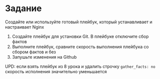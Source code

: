 # Задание

Создайте или используйте готовый плейбук, который устанавливает и настраивает Nginx

1. Создайте плейбук для установки Git. В плейбуке отключите сбор фактов
2. Выполните плейбук, сравните скорость выполнения плейбука со сбором фактов и без
3. Запушьте изменения на Github

UPD: если взять плейбук из 8 урока и удалить строчку `gather_facts: no` скорость исполнения  значительно уменьшается
